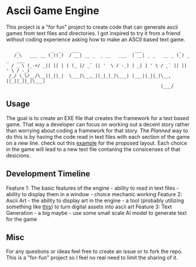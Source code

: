 # Ascii Game Engine
This project is a "for fun" project to create code that can generate ascii
games from text files and directories. I got inspired to try it from a friend
without coding experience asking how to make an ASCII based text game. 

```
    _            _  _    ___                     ___              _            
   /_\   ___ __ (_)(_)  / __| __ _  _ __   ___  | __| _ _   __ _ (_) _ _   ___ 
  / _ \ (_-</ _|| || | | (_ |/ _` || '  \ / -_) | _| | ' \ / _` || || ' \ / -_)
 /_/ \_\/__/\__||_||_|  \___|\__,_||_|_|_|\___| |___||_||_|\__, ||_||_||_|\___|
                                                           |___/               
```
## Usage
The goal is to create an EXE file that creates the framework for a text based
game. That way a developer can focus on working out a decent story rather than
worrying about coding a framework for that story. The _Planned_ way to do this
is by having the code read in text files with each section of the game on a new
line. check out this [example](/example.txt) for the proposed layout. Each
choice in the game will lead to a new text file contaning the consicenses of
that desicions.

## Development Timeline
Feature 1: The basic features of the engine
    - ability to read in text files
    - ability to display them in a window
    - choice mechanic working
Feature 2: Ascii Art
    - the ability to display art in the engine
    - a tool (probably utilizing something like [this](https://github.com/OsciiArt/DeepAA))
    to turn digital assets into ascii art
Feature 3: Text Generation
    - a big maybe
    - use some small scale AI model to generate text for the game

## Misc
For any questions or ideas feel free to create an issue or to fork the repo.
This is a "for-fun" project so I feel no real need to limit the sharing of it.
